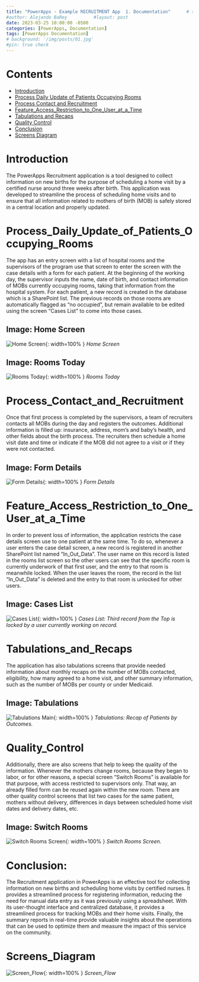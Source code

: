 ```yaml
---
title: "PowerApps - Example RECRUITMENT App  1. Documentation"      # subtitle: "Description of R Scripts for data processing."
#author: Alejando BaRey          #layout: post
date: 2023-03-25 10:00:00 -0500
categories: [PowerApps, Documentation]
tags: [PowerApps Documentation]
# background: '/img/posts/01.jpg'
#pin: true check
---
```


Contents
========

* [Introduction](#Introduction)
* [Process Daily Update of Patients Occupying Rooms](#process_Daily_Update_of_Patients_Occupying_Rooms)
* [Process Contact and Recruitment](#Process_Contact_and_Recruitment)
* [Feature_Access_Restriction_to_One_User_at_a_Time](#Feature_Access_Restriction_to_One_User_at_a_Time)
* [Tabulations and Recaps](#Tabulations_and_Recaps)
* [Quality Control](#Quality_Control)
* [Conclusion](#Conclusion)
* [Screens Diagram](#Screens_Diagram)


# Introduction

The PowerApps Recruitment application is a tool designed to collect information on new births for the purpose of scheduling a home visit by a certified nurse around three weeks after birth. This application was developed to streamline the process of scheduling home visits and to ensure that all information related to mothers of birth (MOB) is safely stored in a central location and properly updated.

# Process_Daily_Update_of_Patients_Occupying_Rooms

The app has an entry screen with a list of hospital rooms and the supervisors of the program use that screen to enter the screen with the case details with a form for each patient. At the beginning of the working day, the supervisor inputs the name, date of birth, and contact information of MOBs currently occupying rooms, taking that information from the hospital system. For each patient, a new record is created in the database which is a SharePoint list. The previous records on those rooms are automatically flagged as “no occupied”, but remain available to be edited using the screen “Cases List” to come into those cases.

## Image: Home Screen
![Home Screen](/images/PowerApp_Recruitment/HomeScreen.PNG){: width=100% }
_Home Screen_

## Image: Rooms Today
![Rooms Today](/images/PowerApp_Recruitment/Rooms_Today.PNG){: width=100% }
_Rooms Today_


# Process_Contact_and_Recruitment

Once that first process is completed by the supervisors, a team of recruiters contacts all MOBs during the day and registers the outcomes. Additional information is filled up: insurance, address, mom’s and baby’s health, and other fields about the birth process. The recruiters then schedule a home visit date and time or indicate if the MOB did not agree to a visit or if they were not contacted.

## Image: Form Details

![Form Details](/images/PowerApp_Recruitment/Form_Details.PNG){: width=100% }
_Form Details_


# Feature_Access_Restriction_to_One_User_at_a_Time

In order to prevent loss of information, the application restricts the case details screen use to one patient at the same time. To do so, whenever a user enters the case detail screen, a new record is registered in another SharePoint list named “In_Out_Data”. The user name on this record is listed in the rooms list screen so the other users can see that the specific room is currently underwork of that first user, and the entry to that room is meanwhile locked. When the user leaves the room, the record in the list “In_Out_Data” is deleted and the entry to that room is unlocked for other users.

## Image: Cases List

![Cases List](/images/PowerApp_Recruitment/CasesList.PNG){: width=100% }
_Cases List: Third record from the Top is locked by a user currently working on record._


# Tabulations_and_Recaps

The application has also tabulations screens that provide needed information about monthly recaps on the number of MOBs contacted, eligibility, how many agreed to a home visit, and other summary information, such as the number of MOBs per county or under Medicaid.

## Image: Tabulations

![Tabulations Main](/images/PowerApp_Recruitment/TabulationsMain.PNG){: width=100% }
_Tabulations: Recap of Patients by Outcomes._


# Quality_Control

Additionally, there are also screens that help to keep the quality of the information. Whenever the mothers change rooms, because they began to labor, or for other reasons, a special screen “Switch Rooms” is available for that purpose, with access restricted to supervisors only. That way, an already filled form can be reused again within the new room. There are other quality control screens that list two cases for the same patient, mothers without delivery, differences in days between scheduled home visit dates and delivery dates, etc.

## Image: Switch Rooms

![Switch Rooms Screen](/images/PowerApp_Recruitment/Switch_Room_0310.PNG){: width=100% }
_Switch Rooms Screen._


# Conclusion:

The Recruitment application in PowerApps is an effective tool for collecting information on new births and scheduling home visits by certified nurses. It provides a streamlined process for registering information, reducing the need for manual data entry as it was previously using a spreadsheet. With its user-thought interface and centralized database, it provides a streamlined process for tracking MOBs and their home visits.  Finally, the summary reports in real-time provide valuable insights about the operations that can be used to optimize them and measure the impact of this service on the community.


# Screens_Diagram

![Screen_Flow](/images/PowerApp_Recruitment/Recruitment_Screen_Flow.png){: width=100% }
_Screen_Flow_




